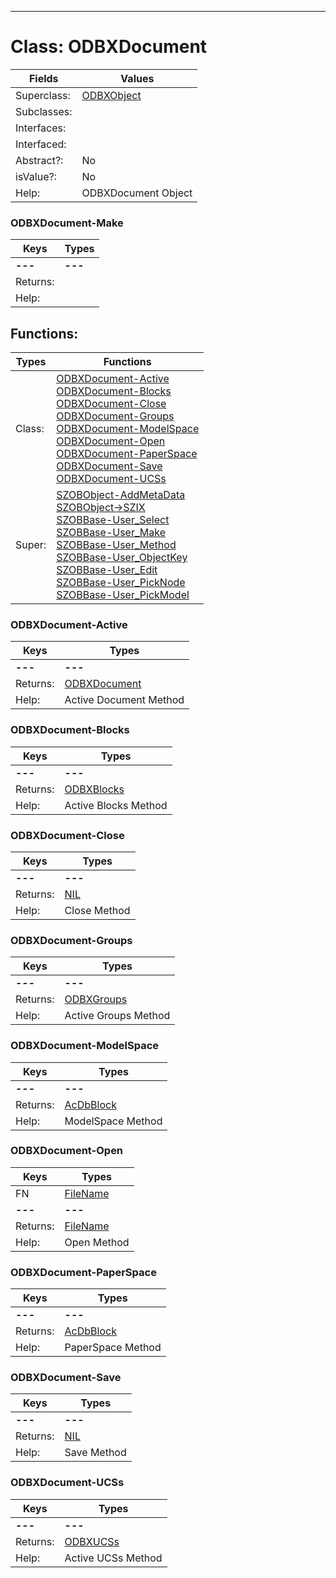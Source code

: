 ---------

# Class:	ODBXDocument

| Fields | Values |
| --------- | --------- |
| Superclass: | [ODBXObject](ODBXObject.html) |
| Subclasses: |  |
| Interfaces: |  |
| Interfaced: |  |
| Abstract?: | No |
| isValue?: | No |
| Help: | ODBXDocument Object |

### ODBXDocument-Make

| Keys | Types |
| --------- | --------- |
| **---** | **---** |
| Returns: |  |
| Help: |  |


## Functions:

| Types | Functions |
| --------- | --------- |
| Class: | [ODBXDocument-Active](#ODBXDocument-Active) <br> [ODBXDocument-Blocks](#ODBXDocument-Blocks) <br> [ODBXDocument-Close](#ODBXDocument-Close) <br> [ODBXDocument-Groups](#ODBXDocument-Groups) <br> [ODBXDocument-ModelSpace](#ODBXDocument-ModelSpace) <br> [ODBXDocument-Open](#ODBXDocument-Open) <br> [ODBXDocument-PaperSpace](#ODBXDocument-PaperSpace) <br> [ODBXDocument-Save](#ODBXDocument-Save) <br> [ODBXDocument-UCSs](#ODBXDocument-UCSs) |
| Super: | [SZOBObject-AddMetaData](SZOBObject.html) <br> [SZOBObject->SZIX](SZOBObject.html) <br> [SZOBBase-User_Select](SZOBBase.html) <br> [SZOBBase-User_Make](SZOBBase.html) <br> [SZOBBase-User_Method](SZOBBase.html) <br> [SZOBBase-User_ObjectKey](SZOBBase.html) <br> [SZOBBase-User_Edit](SZOBBase.html) <br> [SZOBBase-User_PickNode](SZOBBase.html) <br> [SZOBBase-User_PickModel](SZOBBase.html) |


### ODBXDocument-Active

| Keys | Types |
| --------- | --------- |
| **---** | **---** |
| Returns: | [ODBXDocument](ODBXDocument.html) |
| Help: | Active Document Method |

### ODBXDocument-Blocks

| Keys | Types |
| --------- | --------- |
| **---** | **---** |
| Returns: | [ODBXBlocks](ODBXBlocks.html) |
| Help: | Active Blocks Method |

### ODBXDocument-Close

| Keys | Types |
| --------- | --------- |
| **---** | **---** |
| Returns: | [NIL](NIL.html) |
| Help: | Close Method |

### ODBXDocument-Groups

| Keys | Types |
| --------- | --------- |
| **---** | **---** |
| Returns: | [ODBXGroups](ODBXGroups.html) |
| Help: | Active Groups Method |

### ODBXDocument-ModelSpace

| Keys | Types |
| --------- | --------- |
| **---** | **---** |
| Returns: | [AcDbBlock](AcDbBlock.html) |
| Help: | ModelSpace Method |

### ODBXDocument-Open

| Keys | Types |
| --------- | --------- |
| FN | [FileName](FileName.html) |
| **---** | **---** |
| Returns: | [FileName](FileName.html) |
| Help: | Open Method |

### ODBXDocument-PaperSpace

| Keys | Types |
| --------- | --------- |
| **---** | **---** |
| Returns: | [AcDbBlock](AcDbBlock.html) |
| Help: | PaperSpace Method |

### ODBXDocument-Save

| Keys | Types |
| --------- | --------- |
| **---** | **---** |
| Returns: | [NIL](NIL.html) |
| Help: | Save Method |

### ODBXDocument-UCSs

| Keys | Types |
| --------- | --------- |
| **---** | **---** |
| Returns: | [ODBXUCSs](ODBXUCSs.html) |
| Help: | Active UCSs Method |

